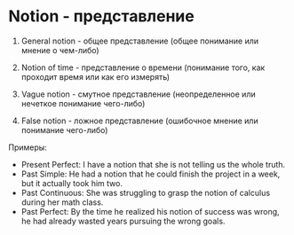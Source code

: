 # Notion - представление


1. General notion - общее представление (общее понимание или мнение о чем-либо)

2. Notion of time - представление о времени (понимание того, как проходит время или как его измерять)

3. Vague notion - смутное представление (неопределенное или нечеткое понимание чего-либо)

4. False notion - ложное представление (ошибочное мнение или понимание чего-либо)

Примеры:

- Present Perfect: I have a notion that she is not telling us the whole truth.
- Past Simple: He had a notion that he could finish the project in a week, but it actually took him two.
- Past Continuous: She was struggling to grasp the notion of calculus during her math class.
- Past Perfect: By the time he realized his notion of success was wrong, he had already wasted years pursuing the wrong goals.